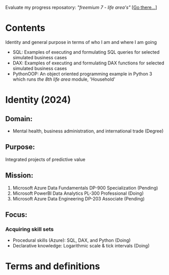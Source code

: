 Evaluate my progress reposatory: _"freemium 7 - life area's"_ [[Go there...](https://www.basravelli.nl/freemium)]

# Contents
Identity and general purpose in terms of who I am and where I am going
- SQL: Examples of executing and formulating SQL queries for selected simulated business cases
- DAX: Examples of executing and formulating DAX functions for selected simulated business cases
- PythonOOP: An object oriented programming example in Python 3 which runs _the 8th life area_ module, 'Household'

# Identity (2024)
## Domain: 
- Mental health, business administration, and international trade (Degree)

## Purpose:
Integrated projects of predictive value

## Mission: 
1. Microsoft Azure Data Fundamentals DP-900 Specialization (Pending)
2. Microsoft PowerBI Data Analytics PL-300 Professional (Doing)
3. Microsoft Azure Data Engineering DP-203 Associate (Pending)

## Focus: 
### Acquiring skill sets 
- Procedural skills (Azure): SQL, DAX, and Python (Doing)
- Declarative knowledge: Logarithmic scale & tick intervals (Doing)

# Terms and definitions




